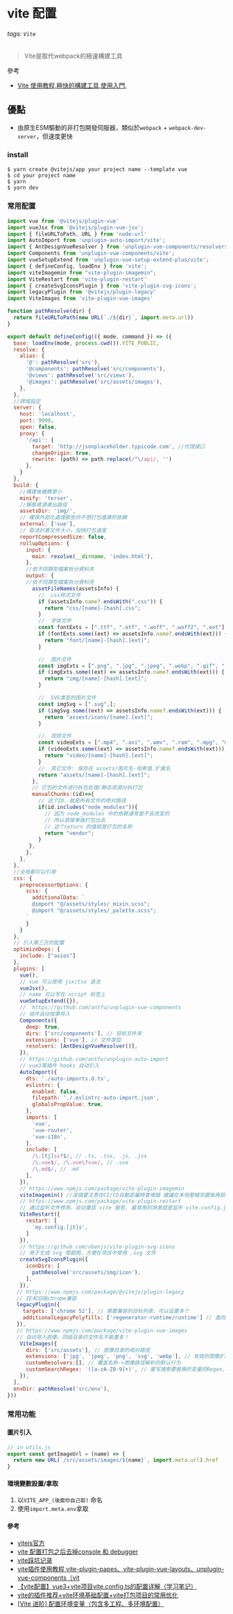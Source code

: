 # vite 配置
###### tags: `Vite`
> Vite是取代webpack的極速構建工具
>
參考
 - [Vite 使用教程,極快的構建工具,使用入門,](https://blog.csdn.net/qq_41636947/article/details/114992350?ops_request_misc=%257B%2522request%255Fid%2522%253A%2522164809324616782089338264%2522%252C%2522scm%2522%253A%252220140713.130102334.pc%255Fall.%2522%257D&request_id=164809324616782089338264&biz_id=0&utm_medium=distribute.pc_search_result.none-task-blog-2~all~first_rank_ecpm_v1~rank_v31_ecpm-2-114992350.142^v3^pc_search_result_cache,143^v4^control&utm_term=vite%E5%85%A5%E9%96%80&spm=1018.2226.3001.4187)

## 優點
- 由原生ESM驅動的非打包開發伺服器，類似於`webpack` + `webpack-dev-server`，但速度更快

### install
```
$ yarn create @vitejs/app your project name --template vue
$ cd your project name
$ yarn
$ yarn dev
```

### 常用配置
```javascript
import vue from '@vitejs/plugin-vue'
import vueJsx from '@vitejs/plugin-vue-jsx';
import { fileURLToPath, URL } from 'node:url'
import AutoImport from 'unplugin-auto-import/vite';
import { AntDesignVueResolver } from 'unplugin-vue-components/resolvers';
import Components from 'unplugin-vue-components/vite';
import vueSetupExtend from 'unplugin-vue-setup-extend-plus/vite';
import { defineConfig, loadEnv } from 'vite';
import viteImagemin from "vite-plugin-imagemin";
import ViteRestart from 'vite-plugin-restart'
import { createSvgIconsPlugin } from 'vite-plugin-svg-icons';
import legacyPlugin from '@vitejs/plugin-legacy'
import ViteImages from 'vite-plugin-vue-images'

function pathResolve(dir) {
  return fileURLToPath(new URL(`./${dir}`, import.meta.url))
}

export default defineConfig(({ mode, command }) => ({
  base: loadEnv(mode, process.cwd()).VITE_PUBLIC,
  resolve: {
    alias: {
      '@': pathResolve('src'),
      '@components': pathResolve('src/components'),
      '@views': pathResolve('src/views'),
      '@images': pathResolve('src/assets/images'),
    },
  },
  //跨域設定
  server: {
    host: 'localhost',
    port: 9999,
    open: false,
    proxy: {
      '/api': {
        target: 'http://jsonplaceholder.typicode.com', //代理接口
        changeOrigin: true,
        rewrite: (path) => path.replace(/^\/api/, '')
      },
    }
  },
  build: {
    //構建後體積更小
    minify: 'terser',
    //靜態資源導出路徑
    assetsDir: 'img/',
    // 確保外部化處理那些你不想打包進庫的依賴
    external: ['vue'],
    // 取消計算文件大小，加快打包速度
    reportCompressedSize: false,
    rollupOptions: {
      input: {
        main: resolve(__dirname, 'index.html'),
      },
      //依不同類型檔案拆分資料夾
      output: {
      //依不同類型檔案拆分資料夾
        assetFileNames(assetsInfo) {
          //  css样式文件
          if (assetsInfo.name?.endsWith(".css")) {
            return "css/[name]-[hash].css";
          }
          //  字体文件
          const fontExts = [".ttf", ".otf", ".woff", ".woff2", ".eot"];
          if (fontExts.some((ext) => assetsInfo.name?.endsWith(ext))) {
            return "font/[name]-[hash].[ext]";
          }

          //  图片文件
          const imgExts = [".png", ".jpg", ".jpeg", ".webp", ".gif", ".icon"];
          if (imgExts.some((ext) => assetsInfo.name?.endsWith(ext))) {
            return "img/[name]-[hash].[ext]";
          }

          //  SVG类型的图片文件
          const imgSvg = [".svg",];
          if (imgSvg.some((ext) => assetsInfo.name?.endsWith(ext))) {  
            return "assest/icons/[name].[ext]";
          }

          //  视频文件
          const videoExts = [".mp4", ".avi", ".wmv", ".ram", ".mpg", "mpeg"];
          if (videoExts.some((ext) => assetsInfo.name?.endsWith(ext))) {
            return "video/[name]-[hash].[ext]";
          }
          //  其它文件: 保存在 assets/图片名-哈希值.扩展名  
          return "assets/[name]-[hash].[ext]";
        },
        // 打包的文件进行拆包处理/静态资源分拆打包
        manualChunks:(id)=>{
          // 这个ID，就是所有文件的绝对路径
          if(id.includes("node_modules")){
            // 因为 node_modules 中的依赖通常是不会改变的
            // 所以直接单独打包出去
            // 这个return 的值就是打包的名称
            return "vendor";
          }
       },
      },
    },
  },
  //全局都可以引用
  css: {
    preprocessorOptions: {
      scss: {
        additionalData: `
        @import "@/assets/styles/_mixin.scss";
        @import "@/assets/styles/_palette.scss";
      `
      }
    }
  },
  // 引入第三方的配置
  optimizeDeps: {
    include: ["axios"]
  },
  plugins: [
    vue(),
    // vue 可以使用 jsx/tsx 语法
    vueJsx(),
    // name 可以写在 script 标签上
    vueSetupExtend({}),
    //  https://github.com/antfu/unplugin-vue-components
    // 组件自动按需导入
    Components({
      deep: true,
      dirs: ['src/components'], // 目标文件夹
      extensions: ['vue'], // 文件类型
      resolvers: [AntDesignVueResolver()],
    }),
    // https://github.com/antfu/unplugin-auto-import
    // vue3等插件 hooks 自动引入
    AutoImport({
      dts: './auto-imports.d.ts',
      eslintrc: {
        enabled: false,
        filepath: './.eslintrc-auto-import.json',
        globalsPropValue: true,
      },
      imports: [
        'vue',
        'vue-router',
        'vue-i18n',
      ],
      include: [
        /\.[tj]sx?$/, // .ts, .tsx, .js, .jsx
        /\.vue$/, /\.vue\?vue/, // .vue
        /\.md$/, // .md
      ],
    }),
    // https://www.npmjs.com/package/vite-plugin-imagemin
    viteImagemin() //這個要注意在CI/CD自動部屬時會噴錯 建議在本地壓縮完圖後再部屬 
    // https://www.npmjs.com/package/vite-plugin-restart
    // 通过监听文件修改，自动重启 vite 服务, 最常用的场景就是监听 vite.config.js 和 .env.development 文件
    ViteRestart({
      restart: [
        'my.config.[jt]s',
      ]
    }),
    // https://github.com/vbenjs/vite-plugin-svg-icons
    // 用于生成 svg 雪碧图，方便在项目中使用 .svg 文件
    createSvgIconsPlugin({
      iconDirs: [
        pathResolve('src/assets/img/icon'),
      ],
    }),
   // https://www.npmjs.com/package/@vitejs/plugin-legacy
   // IE和旧版chrome兼容
   legacyPlugin({
     targets: ['chrome 52'], // 需要兼容的目标列表，可以设置多个
     additionalLegacyPolyfills: ['regenerator-runtime/runtime'] // 面向IE11时需要此插件
   }),
   // https://www.npmjs.com/package/vite-plugin-vue-images
   // 自动导入图像，同级目录的文件名不能重复！
    ViteImages({
      dirs: ['src/assets'], // 图像目录的相对路径
      extensions: ['jpg', 'jpeg', 'png', 'svg', 'webp'], // 有效的图像扩展
      customResolvers:[], // 覆盖名称->图像路径解析的默认行为
      customSearchRegex: '([a-zA-Z0-9]+)', // 重写搜索要替换的变量的Regex。
    }),
  ],
  envDir: pathResolve('src/env'),
}))
```

### 常用功能
#### 圖片引入
```javascript
// in utils.js
export const getImageUrl = (name) => {
  return new URL(`/src/assets/images/${name}`, import.meta.url).href
}
```

#### 環境變數設置/拿取
1. 以`VITE_APP_(後面你自己取)` 命名
2. 使用`import.meta.env`拿取


#### 參考
 - [vitejs官方](https://vitejs.dev/config/)
 - [vite 配置打包之后去掉console 和 debugger](https://blog.csdn.net/yjl13598765406/article/details/122104648)
 - [vite踩坑记录](https://its401.com/article/m0_48497187/115611649)
 - [vite插件使用教程 vite-plugin-papes、vite-plugin-vue-layouts、unplugin-vue-components（vit](https://juejin.cn/post/7341533476674797579)
 - [【vite配置】vue3+vite项目vite.config.ts的配置详解（学习笔记）](https://juejin.cn/post/7320169904342515764)
 - [vite的插件推荐+vite环境基础配置+vite打包项目的常用优化](https://juejin.cn/post/7256723839941476412?searchId=20240530102018CD6C9AE28ED76EDDE937)
 - [[Vite 进阶] 配置环境变量（包含多工程、多环境配置）](https://juejin.cn/post/7330143281526292534?searchId=20240530102018CD6C9AE28ED76EDDE937)